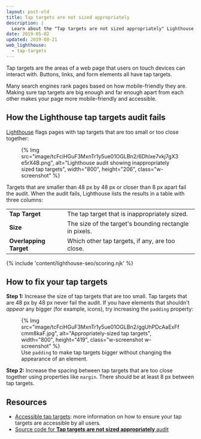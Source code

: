 ```yaml
---
layout: post-old
title: Tap targets are not sized appropriately
description: |
  Learn about the "Tap targets are not sized appropriately" Lighthouse audit.
date: 2019-05-02
updated: 2019-08-21
web_lighthouse:
  - tap-targets
---
```


Tap targets are the areas of a web page that users on touch devices can
interact with. Buttons, links, and form elements all have tap targets.

Many search engines rank pages based on how mobile-friendly they are. Making
sure tap targets are big enough and far enough apart from each other makes
your page more mobile-friendly and accessible.

## How the Lighthouse tap targets audit fails

[Lighthouse](https://developers.google.com/web/tools/lighthouse/) flags pages
with tap targets that are too small or too close together:

<figure class="w-figure">
  {% Img src="image/tcFciHGuF3MxnTr1y5ue01OGLBn2/6Dhlxe7vkj7gX3e5rX4B.png", alt="Lighthouse audit showing inappropriately sized tap targets", width="800", height="206", class="w-screenshot" %}
</figure>

Targets that are smaller than 48&nbsp;px by 48&nbsp;px or closer than 8&nbsp;px
apart fail the audit. When the audit fails, Lighthouse lists the results in a
table with three columns:

<div class="w-table-wrapper">
  <table>
    <tbody>
      <tr>
        <td><strong>Tap Target</strong></td>
        <td>The tap target that is inappropriately sized.</td>
      </tr>
      <tr>
        <td><strong>Size</strong></td>
        <td>The size of the target's bounding rectangle in pixels.</td>
      </tr>
      <tr>
        <td><strong>Overlapping Target</strong></td>
        <td>Which other tap targets, if any, are too close.</td>
      </tr>
    </tbody>
  </table>
</div>

{% include 'content/lighthouse-seo/scoring.njk' %}

## How to fix your tap targets

**Step 1:** Increase the size of tap targets that are too small.
Tap targets that are 48&nbsp;px by 48&nbsp;px never fail the audit. If you have
elements that shouldn't _appear_ any bigger (for example, icons), try increasing
the `padding` property:

<figure class="w-figure">
  {% Img src="image/tcFciHGuF3MxnTr1y5ue01OGLBn2/ggUhPDcAaExFfcmm8kaF.jpg", alt="Appropriately-sized tap targets", width="800", height="419", class="w-screenshot w-screenshot" %}
  <figcaption class="w-figcaption">
    Use <code>padding</code> to make tap targets bigger without changing the appearance of an element.
  </figcaption>
</figure>

**Step 2:** Increase the spacing between tap targets that are too close together
using properties like `margin`. There should be at least 8&nbsp;px between
tap targets.

## Resources

- [Accessible tap targets](/accessible-tap-targets): more information on how to ensure your tap targets are accessible by all users.
- [Source code for **Tap targets are not sized appropriately** audit](https://github.com/GoogleChrome/lighthouse/blob/master/lighthouse-core/audits/seo/tap-targets.js)
